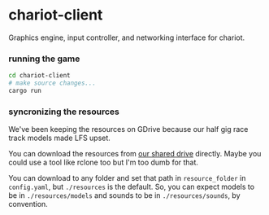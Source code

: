 # chariot-client

Graphics engine, input controller, and networking interface for chariot.

### running the game
```bash
cd chariot-client
# make source changes...
cargo run
```

### syncronizing the resources

We've been keeping the resources on GDrive because our half gig race track models
made LFS upset.

You can download the resources from [our shared drive](https://drive.google.com/drive/u/0/folders/0AK4EapywVEKbUk9PVA) directly.
Maybe you could use a tool like rclone too but I'm too dumb for that.

You can download to any folder and set that path in `resource_folder` in `config.yaml`,
but `./resources` is the default. So, you can expect models to be in `./resources/models`
and sounds to be in `./resources/sounds`, by convention.